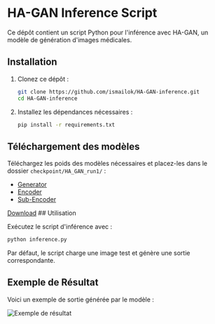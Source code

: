 # HA-GAN Inference Script

Ce dépôt contient un script Python pour l'inférence avec HA-GAN, un modèle de génération d'images médicales.

## Installation

1. Clonez ce dépôt :
   ```sh
   git clone https://github.com/ismailok/HA-GAN-inference.git
   cd HA-GAN-inference
   ```
2. Installez les dépendances nécessaires :
   ```sh
   pip install -r requirements.txt
   ```

## Téléchargement des modèles

Téléchargez les poids des modèles nécessaires et placez-les dans le dossier `checkpoint/HA_GAN_run1/` :

- [Generator]([[https://example.com/G_iter80000.pth](https://drive.google.com/file/d/1orNvz7DLsCn5KWKjjVpEL4e5mO0akf6g/view)](https://drive.google.com/file/d/1orNvz7DLsCn5KWKjjVpEL4e5mO0akf6g/view))
- [Encoder]([https://example.com/E_iter80000.pth](https://drive.google.com/file/d/1orNvz7DLsCn5KWKjjVpEL4e5mO0akf6g/view))
- [Sub-Encoder]([https://example.com/Sub_E_iter80000.pth](https://drive.google.com/file/d/1orNvz7DLsCn5KWKjjVpEL4e5mO0akf6g/view))
<td align="center"><a href="https://drive.google.com/file/d/10AcfBPB_Tnjgy9bSj1qcZTW1s7qTIWRM/view?usp=sharing">Download</a></td>
## Utilisation

Exécutez le script d'inférence avec :
```sh
python inference.py
```
Par défaut, le script charge une image test et génère une sortie correspondante.

## Exemple de Résultat

Voici un exemple de sortie générée par le modèle :

![Exemple de résultat]([https://example.com/result_image.png](https://github.com/batmanlab/HA-GAN/blob/master/figures/sample_HA_GAN.png))


